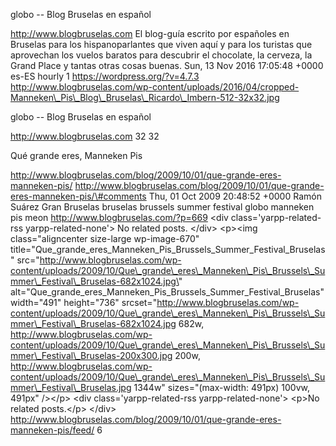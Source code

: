 globo -- Blog Bruselas en español

http://www.blogbruselas.com El blog-guía escrito por españoles en
Bruselas para los hispanoparlantes que viven aquí y para los turistas
que aprovechan los vuelos baratos para descubrir el chocolate, la
cerveza, la Grand Place y tantas otras cosas buenas. Sun, 13 Nov 2016
17:05:48 +0000 es-ES hourly 1 https://wordpress.org/?v=4.7.3
http://www.blogbruselas.com/wp-content/uploads/2016/04/cropped-Manneken\_Pis\_Blog\_Bruselas\_Ricardo\_Imbern-512-32x32.jpg

globo -- Blog Bruselas en español

http://www.blogbruselas.com 32 32

Qué grande eres, Manneken Pis

http://www.blogbruselas.com/blog/2009/10/01/que-grande-eres-manneken-pis/
http://www.blogbruselas.com/blog/2009/10/01/que-grande-eres-manneken-pis/\#comments
Thu, 01 Oct 2009 20:48:52 +0000 Ramón Suárez Gran Bruselas bruselas
brussels summer festival globo manneken pis meon
http://www.blogbruselas.com/?p=669 \<div class=\'yarpp-related-rss
yarpp-related-none\'\> No related posts. \</div\> \<p\>\<img
class=\"aligncenter size-large wp-image-670\"
title=\"Que\_grande\_eres\_Manneken\_Pis\_Brussels\_Summer\_Festival\_Bruselas\"
src=\"http://www.blogbruselas.com/wp-content/uploads/2009/10/Que\_grande\_eres\_Manneken\_Pis\_Brussels\_Summer\_Festival\_Bruselas-682x1024.jpg\"
alt=\"Que\_grande\_eres\_Manneken\_Pis\_Brussels\_Summer\_Festival\_Bruselas\"
width=\"491\" height=\"736\"
srcset=\"http://www.blogbruselas.com/wp-content/uploads/2009/10/Que\_grande\_eres\_Manneken\_Pis\_Brussels\_Summer\_Festival\_Bruselas-682x1024.jpg
682w,
http://www.blogbruselas.com/wp-content/uploads/2009/10/Que\_grande\_eres\_Manneken\_Pis\_Brussels\_Summer\_Festival\_Bruselas-200x300.jpg
200w,
http://www.blogbruselas.com/wp-content/uploads/2009/10/Que\_grande\_eres\_Manneken\_Pis\_Brussels\_Summer\_Festival\_Bruselas.jpg
1344w\" sizes=\"(max-width: 491px) 100vw, 491px\" /\>\</p\> \<div
class=\'yarpp-related-rss yarpp-related-none\'\> \<p\>No related
posts.\</p\> \</div\>
http://www.blogbruselas.com/blog/2009/10/01/que-grande-eres-manneken-pis/feed/
6
